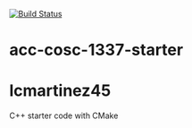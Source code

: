 [![Build Status](https://travis-ci.org/acc-cosc-1337-spring-2020-hl/acc-cosc-1337-spring-2020-lcmartinez45.svg?branch=master)](https://travis-ci.org/acc-cosc-1337-spring-2020-hl/acc-cosc-1337-spring-2020-lcmartinez45)


# acc-cosc-1337-starter
# lcmartinez45
C++ starter code with CMake 
